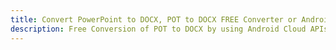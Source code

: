 ---title: Convert PowerPoint to DOCX, POT to DOCX FREE Converter or Android SDKdescription: Free Conversion of POT to DOCX by using Android Cloud APIs & SDKs. Also Create, Edit & Render Microsoft Word & OpenOffice documents in the Cloud.---